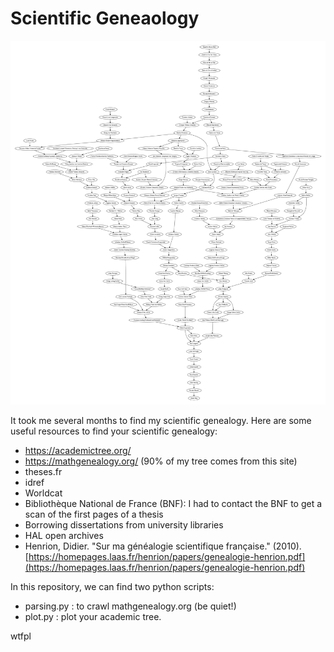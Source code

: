 # Scientific Geneaology 


![graph.png](./graph.png)


It took me several months to find my scientific genealogy. 
Here are some useful resources to find your scientific genealogy:
- https://academictree.org/
- https://mathgenealogy.org/ (90% of my tree comes from this site)
- theses.fr
- idref 
- Worldcat
- Bibliothèque National de France (BNF): I had to contact the BNF to get a scan of the first pages of a thesis
- Borrowing dissertations from university libraries
- HAL open archives 
- Henrion, Didier. "Sur ma généalogie scientifique française." (2010). [https://homepages.laas.fr/henrion/papers/genealogie-henrion.pdf](https://homepages.laas.fr/henrion/papers/genealogie-henrion.pdf)



In this repository, we can find two python scripts:
- parsing.py : to crawl mathgenealogy.org (be quiet!)
- plot.py : plot your academic tree.



wtfpl
